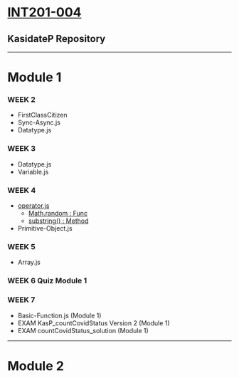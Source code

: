 # [INT201-004](https://kasidate.me/to/201upload)

## KasidateP Repository
---------
# Module 1
### WEEK 2
  - FirstClassCitizen
  - Sync-Async.js
  - Datatype.js

### WEEK 3
  - Datatype.js
  - Variable.js

### WEEK 4
  - [operator.js](https://developer.mozilla.org/en-US/docs/Web/JavaScript/Guide/Expressions_and_Operators)
    - [Math.random : Func](https://developer.mozilla.org/en-US/docs/Web/JavaScript/Reference/Global_Objects/Math/random)
    - [substring() : Method](https://developer.mozilla.org/en-US/docs/Web/JavaScript/Reference/Global_Objects/String/substring)
  - Primitive-Object.js

### WEEK 5
  - Array.js

### WEEK 6 Quiz Module 1

### WEEK 7
  - Basic-Function.js (Module 1)
  - EXAM KasP_countCovidStatus Version 2 (Module 1)
  - EXAM countCovidStatus_solution (Module 1)
---------
# Module 2